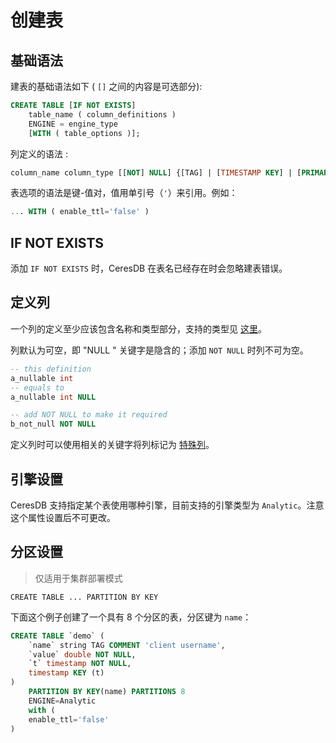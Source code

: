 # 创建表

## 基础语法

建表的基础语法如下 ( `[]` 之间的内容是可选部分):

```sql
CREATE TABLE [IF NOT EXISTS]
    table_name ( column_definitions )
    ENGINE = engine_type
    [WITH ( table_options )];
```

列定义的语法 :

```sql
column_name column_type [[NOT] NULL] {[TAG] | [TIMESTAMP KEY] | [PRIMARY KEY]} [COMMENT '']
```

表选项的语法是键-值对，值用单引号（`'`）来引用。例如：

```sql
... WITH ( enable_ttl='false' )
```

## IF NOT EXISTS

添加 `IF NOT EXISTS` 时，CeresDB 在表名已经存在时会忽略建表错误。

## 定义列

一个列的定义至少应该包含名称和类型部分，支持的类型见 [这里](../model/data_types.md)。

列默认为可空，即 "NULL " 关键字是隐含的；添加 `NOT NULL` 时列不可为空。

```sql
-- this definition
a_nullable int
-- equals to
a_nullable int NULL

-- add NOT NULL to make it required
b_not_null NOT NULL
```

定义列时可以使用相关的关键字将列标记为 [特殊列](../model/special_columns.md)。

## 引擎设置

CeresDB 支持指定某个表使用哪种引擎，目前支持的引擎类型为 `Analytic`。注意这个属性设置后不可更改。

## 分区设置

> 仅适用于集群部署模式

```
CREATE TABLE ... PARTITION BY KEY
```

下面这个例子创建了一个具有 8 个分区的表，分区键为 `name`：

```sql
CREATE TABLE `demo` (
    `name` string TAG COMMENT 'client username',
    `value` double NOT NULL,
    `t` timestamp NOT NULL,
    timestamp KEY (t)
)
    PARTITION BY KEY(name) PARTITIONS 8
    ENGINE=Analytic
    with (
    enable_ttl='false'
)
```
